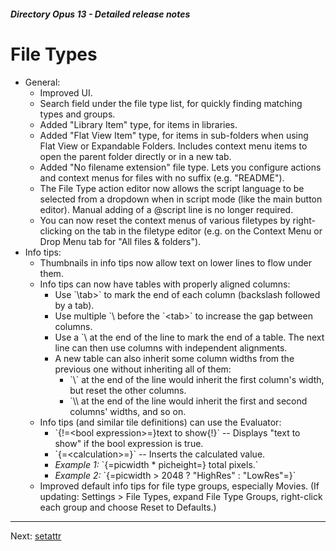 ##### Directory Opus 13 - Detailed release notes

# File Types

- General:
  - Improved UI.
  - Search field under the file type list, for quickly finding matching types and groups.
  - Added "Library Item" type, for items in libraries.
  - Added "Flat View Item" type, for items in sub-folders when using Flat View or Expandable Folders. Includes context menu items to open the parent folder directly or in a new tab.
  - Added "No filename extension" file type. Lets you configure actions and context menus for files with no suffix (e.g. "README").
  - The File Type action editor now allows the script language to be selected from a dropdown when in script mode (like the main button editor). Manual adding of a @script line is no longer required.
  - You can now reset the context menus of various filetypes by right-clicking on the tab in the filetype editor (e.g. on the Context Menu or Drop Menu tab for "All files & folders").
- Info tips:
  - Thumbnails in info tips now allow text on lower lines to flow under them.
  - Info tips can now have tables with properly aligned columns:
    - Use \`\\tab\>\` to mark the end of each column (backslash followed by a tab).
    - Use multiple \`\\ before the \`\<tab\>\` to increase the gap between columns.
    - Use a \`\\ at the end of the line to mark the end of a table. The next line can then use columns with independent alignments.
    - A new table can also inherit some column widths from the previous one without inheriting all of them:
      - \`\\\` at the end of the line would inherit the first column's width, but reset the other columns.
      - \`\\\\ at the end of the line would inherit the first and second columns' widths, and so on.
  - Info tips (and similar tile definitions) can use the Evaluator:
    - \`{!=\<bool expression\>=}text to show{!}\` -- Displays "text to show" if the bool expression is true.
    - \`{=\<calculation\>=}\` -- Inserts the calculated value.
    - *Example 1:* \`{=picwidth \* picheight=} total pixels.\`
    - *Example 2:* \`{=picwidth \> 2048 ? "HighRes" : "LowRes"=}\`
  - Improved default info tips for file type groups, especially Movies. (If updating: Settings \> File Types, expand File Type Groups, right-click each group and choose Reset to Defaults.)

------------------------------------------------------------------------

Next: [setattr](/Manual/release_history/opus13_detailed/setattr.md)
